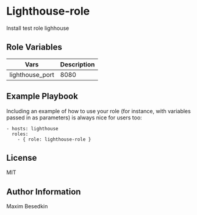 Lighthouse-role
=========

Install test role lighhouse

Role Variables
--------------
|Vars|Description|
|---|---|
|lighthouse_port| 8080|

Example Playbook
----------------

Including an example of how to use your role (for instance, with variables passed in as parameters) is always nice for users too:

    - hosts: lighthouse
      roles:
        - { role: lighthouse-role }

License
-------

MIT

Author Information
------------------

Maxim Besedkin
